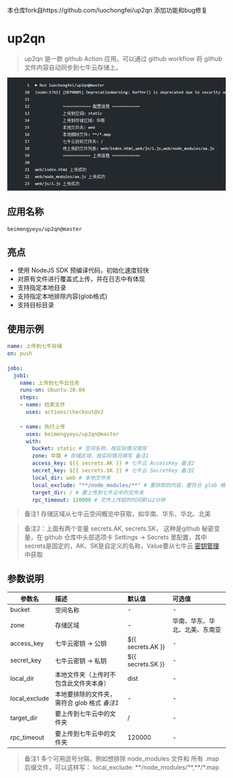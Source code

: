 本仓库fork自https://github.com/luochongfei/up2qn 添加功能和bug修复

# up2qn
> up2qn 是一款 github Action 应用。可以通过 github workflow 将 github 文件内容自动同步到七牛云存储上。


![上传日志展示](src/demo1.jpg)

## 应用名称
```bash
beimengyeyu/up2qn@master
```

## 亮点
- 使用 NodeJS SDK 预编译代码，初始化速度较快
- 对原有文件进行覆盖式上传，并在日志中有体现
- 支持指定本地目录
- 支持指定本地排除内容(glob格式)
- 支持目标目录

## 使用示例
```yml
name: 上传到七牛存储
on: push

jobs:
  job1:
    name: 上传到七牛云任务
    runs-on: Ubuntu-20.04
    steps:
    - name: 检索文件
      uses: actions/checkout@v2

    - name: 执行上传
      uses: beimengyeyu/up2qn@master
      with:
        bucket: static # 空间名称，按实际情况填写
        zone: 华南 # 存储区域，按实际情况填写 备注1
        access_key: ${{ secrets.AK }} # 七牛云 AccessKey 备注2
        secret_key: ${{ secrets.SK }} # 七牛云 SecretKey 备注2
        local_dir: web # 本地文件夹
        local_exclude: "**/node_modules/**" # 要排除的内容，要符合 glob 格式
        target_dir: / # 要上传到七牛云中的文件夹
        rpc_timeout: 120000 # 文件上传超时时间默认2分钟
```

> 备注1 存储区域从七牛云空间概览中获取，如华南、华东、华北、北美

> 备注2：上面有两个变量 secrets.AK, secrets.SK， 这种是github 秘密变量，在 github 仓库中头部选项卡 Settings -> Secrets 里配置，其中 secrets是固定的，AK、SK是自定义的名称，Value要从七牛云 [密钥管理](https://portal.qiniu.com/user/key) 中获取

## 参数说明
| 参数名 | 描述    |  默认值  | 可选值  |
| -------- | :------------- | :----  |:----  |
| bucket  | 空间名称  |  -  | - |
| zone   |  存储区域 | - | 华南、华东、华北、北美、东南亚 |
| access_key | 七牛云密钥 -> 公钥 | ${{ secrets.AK }} | - |
| secret_key | 七牛云密钥 -> 私钥 | ${{ secrets.SK }} | - |
| local_dir  |  本地文件夹（上传时不包含此文件夹本身）| dist | - |
| local_exclude  | 本地要排除的文件夹，需符合 glob 格式 *备注1* | - | - |
| target_dir  |  要上传到七牛云中的文件夹 | / | - |
| rpc_timeout  |  要上传到七牛云中的文件夹 | 120000 | - |



> 备注1 多个可用逗号分隔，例如想排除 node_modules 文件和 所有 .map 后缀文件，可以这样写：
local_exclude: \*\*/node_modules/\*\*,\*\*/*.map